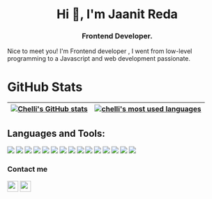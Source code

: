 <h1 align="center">Hi 👋, I'm Jaanit Reda</h1>
<h3 align="center"> Frontend Developer.</h3>


  Nice to meet you!  I'm Frontend developer , I went from low-level programming to a Javascript and web development passionate.

# GitHub Stats

| [![Chelli's GitHub stats](https://github-readme-stats.vercel.app/api?username=jaanit&count_private=true&show_icons=true&hide=issues&hide_border=true&theme=transparent)](https://github.com/jaanit?tab=repositories) | [![chelli's most used languages](https://github-readme-stats.vercel.app/api/top-langs/?username=jaanit&layout=compact&hide_border=true&theme=transparent)](https://github.com/jaanit?tab=repositories) |
|:-:|:-:|





<h2 align="left">Languages and Tools:</h2>

<p align="left">
 <img src="https://img.shields.io/badge/C-00599C?style=flat-square&logo=c&logoColor=white"/>
<img src="https://img.shields.io/badge/-java-E34A86?style=flat-square&logo=java"/>
<img src="https://img.shields.io/badge/-C++-00599C?style=flat-square&logo=c"/>
<img src="https://img.shields.io/badge/-Python-black?style=flat-square&logo=python"/>
<img src="https://img.shields.io/badge/-HTML5-E34F26?style=flat-square&logo=html5&logoColor=white"/>
<img src="https://img.shields.io/badge/-CSS3-1572B6?style=flat-square&logo=css3"/>
<img src="https://img.shields.io/badge/-JavaScript-black?style=flat-square&logo=javascript"/>
<img src="https://img.shields.io/badge/-React-black?style=flat-square&logo=react"/>
<img src="https://img.shields.io/badge/-MySQL-black?style=flat-square&logo=mysql"/>
<img src="https://img.shields.io/badge/-Git-black?style=flat-square&logo=git"/>
<img src="https://img.shields.io/badge/-GitHub-black?style=flat-square&logo=github"/>
<img src="https://img.shields.io/badge/-Docker-black?style=flat-square&logo=docker"/>
 <img src="https://img.shields.io/badge/-Vim-black?style=flat-square&logo=vim"/>
 <img src="https://img.shields.io/badge/-VSCode-black?style=flat-square&logo=visual-studio-code"/>
 <img src="https://img.shields.io/badge/-Postman-black?style=flat-square&logo=postman"/>
</p>

### Contact me 

<p><a href="https://www.twitter.com/redajaanit"><img src="https://img.shields.io/badge/twitter-%231DA1F2.svg?&style=for-the-badge&logo=twitter&logoColor=white" height=25></a> <a href="https://www.linkedin.com/in/reda-jaanit-008a0823a/"><img src="https://img.shields.io/badge/linkedin-%230077B5.svg?&style=for-the-badge&logo=linkedin&logoColor=white" height=25></a>
<!-- <a href="https://www.cprogramming.com/" target="_blank" rel="noreferrer"> <img src="https://raw.githubusercontent.com/devicons/devicon/master/icons/c/c-original.svg" alt="c" width="25" height="25"/> </a> <a href="https://www.cprogramming.com/" target="_blank" rel="noreferrer"> <img src="https://user-images.githubusercontent.com/42747200/46140125-da084900-c26d-11e8-8ea7-c45ae6306309.png" alt="c" width="23" height="24"/> </a> <a href="https://www.python.org" target="_blank" rel="noreferrer"> <img 
src="https://raw.githubusercontent.com/devicons/devicon/master/icons/python/python-original.svg" alt="python" width="40" height="25"/></a> x### Problem Solving 
<a href="https://codeforces.com/profile/lagala/" target="_blank" rel="noreferrer"><img src="https://art.npanuhin.me/SVG/Codeforces/Codeforces.colored.svg" width="36" height="36" alt="TypeScript" /></a>
 <a href="https://www.codingame.com/profile/e394a01d83bedd4f6bca928d799734d24294584/" target="_blank" rel="noreferrer"><img src="https://cdn.cdnlogo.com/logos/c/58/codingame.svg" width="32" height="32" alt="TypeScript" /></a> -->

 





